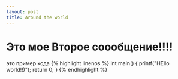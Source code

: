 ```yaml
---
layout: post
title: Around the world
---
```


Это мое Второе соообщение!!!!
=============================

это пример кода
{% highlight linenos %}
int main() 
{
  printf("HEllo world!!)");
  return 0;
}
{% endhighlight %}

